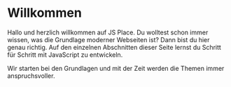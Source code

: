 # Willkommen

Hallo und herzlich willkommen auf JS Place. Du wolltest schon immer wissen, was die Grundlage moderner Webseiten ist?
Dann bist du hier genau richtig. Auf den einzelnen Abschnitten dieser Seite lernst du Schritt für Schritt mit JavaScript
zu entwickeln.

Wir starten bei den Grundlagen und mit der Zeit werden die Themen immer anspruchsvoller.


